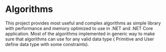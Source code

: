 # Algorithms
This project provides most useful and complex algorithms as simple library with performance and memory optimized to use in .NET and .NET Core application. Most of the algorithms implemented in generic way to make sure that algorithms can use for any valid data type ( Primitive and User define data type with some constraints).
